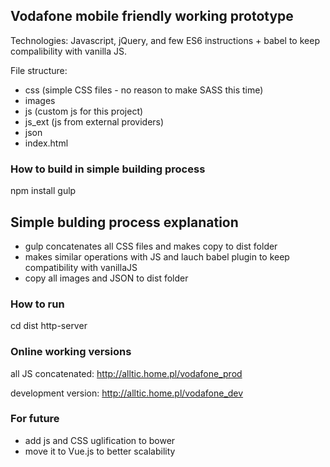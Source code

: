 ## Vodafone mobile friendly working prototype
Technologies:
Javascript, jQuery, and few ES6 instructions + babel to keep compalibility with vanilla JS.

File structure:
- css (simple CSS files - no reason to make SASS this time)
- images 
- js (custom js for this project)
- js_ext (js from external providers)
- json 
- index.html

### How to build in simple building process
npm install
gulp

## Simple bulding process explanation
- gulp concatenates all CSS files and makes copy to dist folder
- makes similar operations with JS and lauch babel plugin to keep compatibility with vanillaJS
- copy all images and JSON to dist folder

### How to run
cd dist
http-server

### Online working versions
all JS concatenated:
http://alltic.home.pl/vodafone_prod

development version:
http://alltic.home.pl/vodafone_dev

### For future
- add js and CSS uglification to bower
- move it to Vue.js to better scalability


